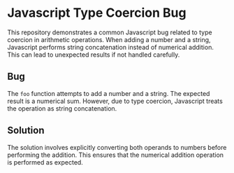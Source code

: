 # Javascript Type Coercion Bug

This repository demonstrates a common Javascript bug related to type coercion in arithmetic operations. When adding a number and a string, Javascript performs string concatenation instead of numerical addition.  This can lead to unexpected results if not handled carefully.

## Bug

The `foo` function attempts to add a number and a string.  The expected result is a numerical sum. However, due to type coercion, Javascript treats the operation as string concatenation.

## Solution

The solution involves explicitly converting both operands to numbers before performing the addition. This ensures that the numerical addition operation is performed as expected.